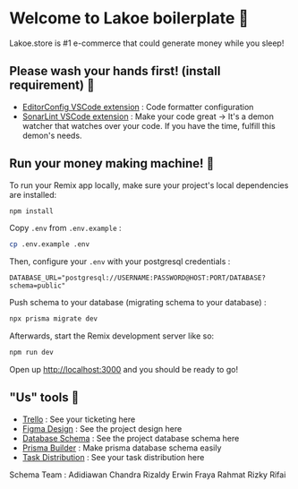 # Welcome to Lakoe boilerplate 🛒

Lakoe.store is #1 e-commerce that could generate money while you sleep!

## Please wash your hands first! (install requirement) 👋

- [EditorConfig VSCode extension](https://marketplace.visualstudio.com/items?itemName=EditorConfig.EditorConfig) : Code formatter configuration
- [SonarLint VSCode extension](https://marketplace.visualstudio.com/items?itemName=SonarSource.sonarlint-vscode) : Make your code great -> It's a demon watcher that watches over your code. If you have the time, fulfill this demon's needs.

## Run your money making machine! 🤑

To run your Remix app locally, make sure your project's local dependencies are installed:

```sh
npm install
```

Copy `.env` from `.env.example` :

```sh
cp .env.example .env
```

Then, configure your `.env` with your postgresql credentials :

```env
DATABASE_URL="postgresql://USERNAME:PASSWORD@HOST:PORT/DATABASE?schema=public"
```

Push schema to your database (migrating schema to your database) :

```sh
npx prisma migrate dev
```

Afterwards, start the Remix development server like so:

```sh
npm run dev
```

Open up [http://localhost:3000](http://localhost:3000) and you should be ready to go!

## "Us" tools 🔨

- [Trello](https://trello.com/invite/lakoe/ATTI52566ceb8c2448e8496c00ab3cf6b26c017FFA28) : See your ticketing here
- [Figma Design](https://www.figma.com/file/V6ao7aamP8Nwph2KoHRR3X/Bakulan-Store?type=design&node-id=346%3A25727&mode=design&t=UFaZM6PCFbKUsF52-1) : See the project design here
- [Database Schema](https://drive.google.com/file/d/1zU6LPC0zrnuYIHocus10BB2jbE5XuBxV/view) : See the project database schema here
- [Prisma Builder](https://www.prismabuilder.io/) : Make prisma database schema easily
- [Task Distribution](https://docs.google.com/spreadsheets/d/13ysbxGGYTZyGAqPBGwyTDPn95F_0iHl4u2WRIMd0WfU/edit?usp=sharing) : See your task distribution here


Schema Team :
Adidiawan
Chandra Rizaldy
Erwin
Fraya
Rahmat Rizky Rifai
